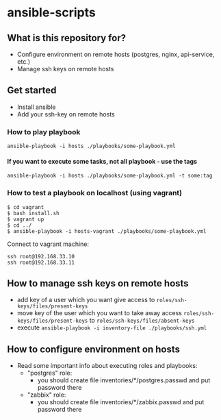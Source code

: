 # ansible-scripts

## What is this repository for?
* Configure environment on remote hosts (postgres, nginx, api-service, etc.)
* Manage ssh keys on remote hosts

## Get started
* Install ansible
* Add your ssh-key on remote hosts

### How to play playbook
```
ansible-playbook -i hosts ./playbooks/some-playbook.yml
```

#### If you want to execute some tasks, not all playbook - use the tags
```
ansible-playbook -i hosts ./playbooks/some-playbook.yml -t some:tag
```

### How to test a playbook on localhost (using vagrant)

```
$ cd vagrant
$ bash install.sh
$ vagrant up
$ cd ../
$ ansible-playbook -i hosts-vagrant ./playbooks/some-playbook.yml
```

Connect to vagrant machine:
```
ssh root@192.168.33.10
ssh root@192.168.33.11
```

## How to manage ssh keys on remote hosts
* add key of a user which you want give access to `roles/ssh-keys/files/present-keys`
* move key of the user which you want to take away access `roles/ssh-keys/files/present-keys` to `roles/ssh-keys/files/absent-keys`
* execute `ansible-playbook -i inventory-file ./playbooks/ssh.yml`

## How to configure environment on hosts

* Read some important info about executing roles and playbooks:
  * "postgres" role:
    - you should create file inventories/*/postgres.passwd and put password there
  * "zabbix" role:
     - you should create file inventories/*/zabbix.passwd and put password there

